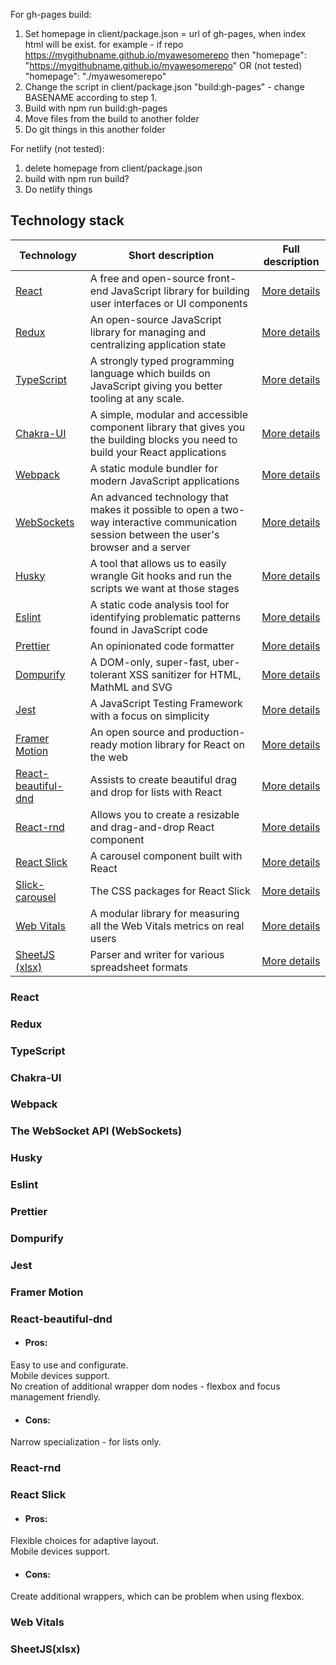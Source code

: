 For gh-pages build:
  1. Set homepage in client/package.json = url of gh-pages, when index html will be exist.
    for example - if repo https://mygithubname.github.io/myawesomerepo then 
      "homepage": "https://mygithubname.github.io/myawesomerepo"
      OR (not tested)
      "homepage": "./myawesomerepo"
  2. Change the script in client/package.json "build:gh-pages" - change BASENAME according to step 1.
  3. Build with npm run build:gh-pages
  4. Move files from the build to another folder
  5. Do git things in this another folder

For netlify (not tested):
  1. delete homepage from client/package.json
  2. build with npm run build?
  3. Do netlify things

## Technology stack

| Technology | Short description | Full description |
| ------ | ------ | ------ |
| [React][React] | A free and open-source front-end JavaScript library for building user interfaces or UI components | [More details](#React) |
| [Redux][Redux] | An open-source JavaScript library for managing and centralizing application state | [More details](#Redux) |
| [TypeScript][TypeScript] | A strongly typed programming language which builds on JavaScript giving you better tooling at any scale. | [More details](#TypeScript) |
| [Chakra-UI][Chakra-UI] | A simple, modular and accessible component library that gives you the building blocks you need to build your React applications | [More details](#Chakra-UI) |
| [Webpack][Webpack] | A static module bundler for modern JavaScript applications | [More details](#Webpack) |
| [WebSockets][WebSockets] | An advanced technology that makes it possible to open a two-way interactive communication session between the user's browser and a server | [More details](#the-websocket-api-websockets) |
| [Husky][Husky] | A tool that allows us to easily wrangle Git hooks and run the scripts we want at those stages | [More details](#Husky)
| [Eslint][Eslint] | A static code analysis tool for identifying problematic patterns found in JavaScript code | [More details](#Eslint)
| [Prettier][Prettier] | An opinionated code formatter | [More details](#Prettier)
| [Dompurify][Dompurify] | A DOM-only, super-fast, uber-tolerant XSS sanitizer for HTML, MathML and SVG | [More details](#Dompurify)
| [Jest][Jest] | A JavaScript Testing Framework with a focus on simplicity | [More details](#Jest)
| [Framer Motion][Framer Motion] | An open source and production-ready motion library for React on the web | [More details](#Framer-Motion)
| [React-beautiful-dnd][React-beautiful-dnd] | Assists to create beautiful drag and drop for lists with React |[More details](#React-beautiful-dnd)
| [React-rnd][React-rnd] | Allows you to create a resizable and drag-and-drop React component | [More details](#React-rnd)
| [React Slick][React-slick] | A carousel component built with React | [More details](#React-slick)
| [Slick-carousel][Slick-carousel] | The CSS packages for React Slick | [More details](#Slick-carousel)
| [Web Vitals][Web Vitals] | A modular library for measuring all the Web Vitals metrics on real users | [More details](#Web-Vitals)
| [SheetJS (xlsx)][SheetJS] | Parser and writer for various spreadsheet formats | [More details](#SheetJSxlsx)


### React
### Redux
### TypeScript
### Chakra-UI
### Webpack
### The WebSocket API (WebSockets)
### Husky
### Eslint
### Prettier
### Dompurify
### Jest
### Framer Motion
### React-beautiful-dnd
-  #### Pros:  
Easy to use and configurate.  
Mobile devices support.  
No creation of additional wrapper dom nodes - flexbox and focus management friendly.  
-  #### Cons:  
Narrow specialization - for lists only.
### React-rnd
### React Slick
-  #### Pros:  
Flexible choices for adaptive layout.  
Mobile devices support.   
-  #### Cons:  
Create additional wrappers, which can be problem when using flexbox. 
### Web Vitals
### SheetJS(xlsx)


[//]: # (These are reference links used in the body of this note and get stripped out when the markdown processor does its job. There is no need to format nicely because it shouldn't be seen. Thanks SO - http://stackoverflow.com/questions/4823468/store-comments-in-markdown-syntax)

   [React]: <https://reactjs.org/>
   [Redux]: <https://redux.js.org/>
   [TypeScript]: <https://www.typescriptlang.org/>
   [Chakra-UI]: <https://chakra-ui.com/>
   [Webpack]: <https://webpack.js.org/>
   [WebSockets]: <https://www.npmjs.com/package/ws>
   [Husky]: <https://typicode.github.io/husky/#/>
   [Eslint]: <https://www.npmjs.com/package/eslint>
   [Prettier]: <https://prettier.io/>
   [Dompurify]: <https://www.npmjs.com/package/dompurify>
   [Jest]: <https://jestjs.io/>
   [Framer Motion]: <https://www.npmjs.com/package/framer-motion>
   [React-beautiful-dnd]: <https://www.npmjs.com/package/react-beautiful-dnd>
   [React-rnd]: <https://www.npmjs.com/package/react-rnd>
   [React-slick]: <https://react-slick.neostack.com/>
   [Slick-carousel]: <https://www.npmjs.com/package/slick-carousel>
   [Web Vitals]: <https://www.npmjs.com/package/web-vitals>
   [SheetJS]: <https://www.npmjs.com/package/xlsx>
